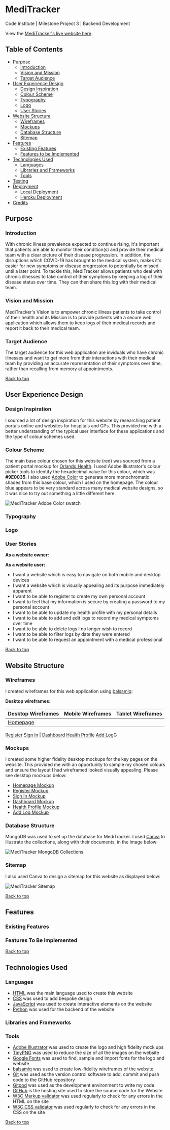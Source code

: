 # MediTracker

Code Institute | Milestone Project 3 | Backend Development

View the [MediTracker's live website here]().

## Table of Contents

* [Purpose](##Purpose)
    * [Introduction](###Introduction)
    * [Vision and Mission](###Vision-and-Mission)
    * [Target Audience](###Target-Audience)
* [User Experience Design](##User-Experience-Design)
    * [Design Inspiration](###Design-Inspiration)
    * [Colour Scheme](###Colour-Scheme)
    * [Typography](###Typography)
    * [Logo](###Logo)
    * [User Stories](###User-Stories)
* [Website Structure](##Website-Structure)
    * [Wireframes](###Wireframes)
    * [Mockups](###Mockups)
    * [Database Structure](###Database-Structure)
    * [Sitemap](###Sitemap)
* [Features](##features)
    * [Existing Features](###Existing-Features)
    * [Features to be Implemented](###Features-to-be-Implemented)
* [Technologies Used](##technologies-used)
    * [Languages](###Languages)
    * [Libraries and Frameworks](###Libraries-and-Frameworks)
    * [Tools](###Tools)
* [Testing](##testing)
* [Deployment](##deployment)
    * [Local Deployment](###Loccal-Deployment)
    * [Heroku Deployment](###Heroku-Deployment)
* [Credits](##credits)


## Purpose

### Introduction
With chronic illness prevalence expected to continue rising, it's important that patients are able to monitor their condition(s) and provide their medical team with a clear picture of their disease progression. In addition, the disruptions which COVID-19 has brought to the medical system, makes it's easier for new symptoms or disease progression to potentially be missed until a later point. To tackle this, MediTracker allows patients who deal with chronic illnesses to take control of their symptoms by keeping a log of their disease status over time. They can then share this log with their medical team.

### Vision and Mission
MediTracker's Vision is to empower chronic illness patients to take control of their health and its Mission is to provide patients with a secure web application which allows them to keep logs of their medical records and report it back to their medical team. 

### Target Audience
The target audience for this web application are inviduals who have chronic illnesses and want to get more from their interactions with their medical team by providing an accurate  representation of their symptoms over time, rather than recalling from memory at appointments. 

[Back to top](##Table-of-Contents)

## User Experience Design

### Design Inspiration
I sourced a lot of design inspiration for this website by researching patient portals online and websites for hospitals and GPs. This provided me with a better understanding of the typical user interface for these applications and the type of colour schemes used.

### Colour Scheme
The main base colour chosen for this website (red) was sourced from a patient portal mockup for [Orlando Health](http://struongux.com/ohealth.html). I used Adobe Illustrator's colour picker tools to identify the hexadecimal value for this colour, which was **#9E0035**. I also used [Adobe Color](https://color.adobe.com/create/color-wheel) to generate more monochromatic shades from this base colour, which I used on the homepage. The colour blue appears to be very standard across many medical website designs, so it was nice to try out something a little different here.

<img src="images/readme/adobe-color.png" alt="MediTracker Adobe Color swatch">

### Typography

### Logo

### User Stories

**As a website owner:**

**As a website user:**
* I want a website which is easy to navigate on both mobile and desktop devices
* I want a website which is visually appealing and its purpose immediately apparent
* I want to be able to register to create my own personal account
* I want to feel that my information is secure by creating a password to my personal account
* I want to be able to update my health profile with my personal details
* I want to be able to add and edit logs to record my medical symptoms over time
* I want to be able to delete logs I no longer wish to record
* I want to be able to filter logs by date they were entered
* I want to be able to request an appointment with a medical professional

[Back to top](##Table-of-Contents)

## Website Structure

### Wireframes

I created wireframes for this web application using [balsamiq](https://balsamiq.com/wireframes/):

**Desktop wireframes:**

Desktop Wireframes | Mobile Wireframes | Tablet Wireframes
------------------ | ------------------ | ----------------
[Homepage](images/readme/homepage-desktop-wireframe.png) | 
[Register](images/readme/register-desktop-wireframe.png)
[Sign In](images/readme/signin-desktop-wireframe.png) | 
[Dashboard](images/readme/dashboard-desktop-wireframe.png)
[Health Profile](images/readme/edit-profile-desktop-wireframe.png)
[Add Log](images/readme/add-log-desktop-wireframe.png)G

### Mockups
I created some higher fidelity desktop mockups for the key pages on the website. This provided me with an opportunity to sample my chosen colours and ensure the layout I had wireframed looked visually appealing. Please see desktop mockups below:

* [Homepage Mockup](images/readme/homepage-mockup.png)
* [Register Mockup](images/readme/register-mockup.png)
* [Sign In Mockup](images/readme/sign-in-mockup.png)
* [Dashboard Mockup](images/readme/dashboard-mockup.png)
* [Health Profile Mockup](images/readme/health-profile-mockup.png)
* [Add Log Mockup](images/readme/add-log-mockup.png)

### Database Structure

MongoDB was used to set up the database for MediTracker. I used [Canva](www.canva.com) to illustrate the collections, along with their documents, in the image below:

<img src="images/readme/meditracker-database.png" alt="MediTracker MongoDB Collections">

### Sitemap

I also used Canva to design a sitemap for this website as displayed below:

<img src="images/readme/meditracker-sitemap.png" alt="MediTracker Sitemap">

[Back to top](##Table-of-Contents)

## Features

### Existing Features

### Features To Be Implemented

[Back to top](##Table-of-Contents)

## Technologies Used

### Languages
* [HTML]() was the main language used to create this website
* [CSS]() was used to add bespoke design
* [JavaScript]() was used to create interactive elements on the website
* [Python]() was used for the backend of the website

### Libraries and Frameworks

### Tools
* [Adobe Illustrator](https://www.adobe.com/ie/products/illustrator.html) was used to create the logo and high fidelity mock ups
* [TinyPNG](https://tinypng.com/) was used to reduce the size of all the images on the website
* [Google Fonts](https://fonts.google.com/) was used to find, sample and import fonts for the logo and website
* [balsamiq](https://balsamiq.com/wireframes/) was used to create low-fidelity wireframes of the website
* [Git](https://git-scm.com/) was used as the version control software to add, commit and push code to the GitHub repository
* [Gitpod](https://gitpod.io/) was used as the development environment to write my code
* [GitHub](https://github.com/) is the hosting site used to store the source code for the Website
* [W3C Markup validator](https://validator.w3.org/) was used regularly to check for any errors in the HTML on the site
* [W3C CSS validator](https://jigsaw.w3.org/css-validator/) was used regularly to check for any errors in the CSS on the site

[Back to top](##Table-of-Contents)